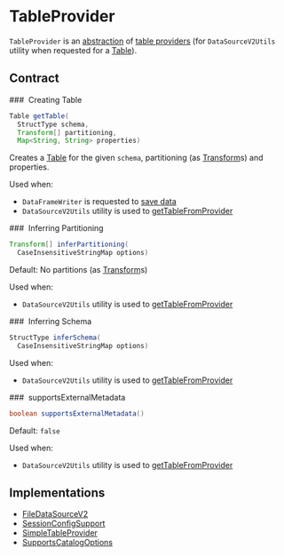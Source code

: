 # TableProvider

`TableProvider` is an [abstraction](#contract) of [table providers](#implementations) (for `DataSourceV2Utils` utility when requested for a [Table](../datasources/DataSourceV2Utils.md#getTableFromProvider)).

## Contract

### <span id="getTable"> Creating Table

```java
Table getTable(
  StructType schema,
  Transform[] partitioning,
  Map<String, String> properties)
```

Creates a [Table](Table.md) for the given `schema`, partitioning (as [Transform](Transform.md)s) and properties.

Used when:

* `DataFrameWriter` is requested to [save data](../DataFrameWriter.md#save)
* `DataSourceV2Utils` utility is used to [getTableFromProvider](../datasources/DataSourceV2Utils.md#getTableFromProvider)

### <span id="inferPartitioning"> Inferring Partitioning

```java
Transform[] inferPartitioning(
  CaseInsensitiveStringMap options)
```

Default: No partitions (as [Transform](Transform.md)s)

Used when:

* `DataSourceV2Utils` utility is used to [getTableFromProvider](../datasources/DataSourceV2Utils.md#getTableFromProvider)

### <span id="inferSchema"> Inferring Schema

```java
StructType inferSchema(
  CaseInsensitiveStringMap options)
```

Used when:

* `DataSourceV2Utils` utility is used to [getTableFromProvider](../datasources/DataSourceV2Utils.md#getTableFromProvider)

### <span id="supportsExternalMetadata"> supportsExternalMetadata

```java
boolean supportsExternalMetadata()
```

Default: `false`

Used when:

* `DataSourceV2Utils` utility is used to [getTableFromProvider](../datasources/DataSourceV2Utils.md#getTableFromProvider)

## Implementations

* [FileDataSourceV2](../datasources/FileDataSourceV2.md)
* [SessionConfigSupport](SessionConfigSupport.md)
* [SimpleTableProvider](SimpleTableProvider.md)
* [SupportsCatalogOptions](catalog/SupportsCatalogOptions.md)

